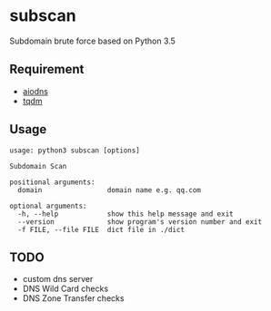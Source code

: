 # subscan
Subdomain brute force based on Python 3.5

## Requirement

* [aiodns](https://github.com/saghul/aiodns)
* [tqdm](https://github.com/noamraph/tqdm)

## Usage

```
usage: python3 subscan [options]

Subdomain Scan

positional arguments:
  domain                domain name e.g. qq.com

optional arguments:
  -h, --help            show this help message and exit
  --version             show program's version number and exit
  -f FILE, --file FILE  dict file in ./dict
```

## TODO

* custom dns server
* DNS Wild Card checks
* DNS Zone Transfer checks